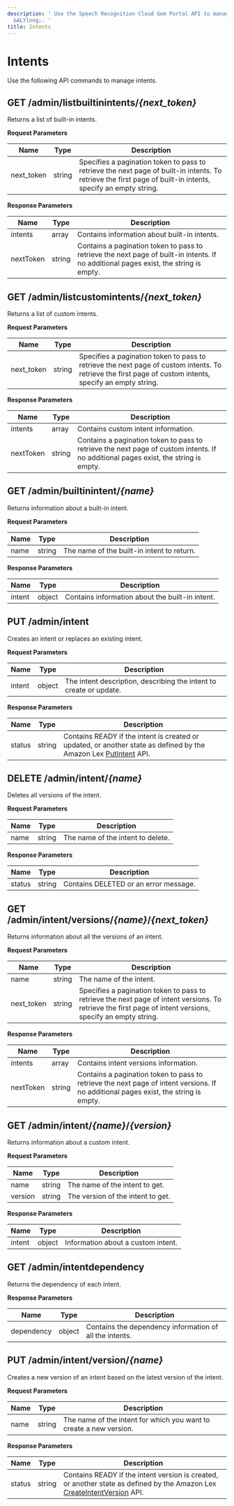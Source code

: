 ```yaml
---
description: ' Use the Speech Recognition Cloud Gem Portal API to manage intents in
  &ALYlong;. '
title: Intents
---
```

# Intents<a name="cloud-canvas-cloud-gem-speech-recognition-api-intents"></a>

Use the following API commands to manage intents\.

## GET /admin/listbuiltinintents/*\{next\_token\}*<a name="cloud-canvas-cloud-gem-speech-recognition-api-intents-get-adminlistbuiltinintentsnext-token"></a>

Returns a list of built\-in intents\.


**Request Parameters**  

| Name | Type | Description | 
| --- | --- | --- | 
| next\_token | string | Specifies a pagination token to pass to retrieve the next page of built\-in intents\. To retrieve the first page of built\-in intents, specify an empty string\. | 


**Response Parameters**  

| Name | Type | Description | 
| --- | --- | --- | 
| intents | array | Contains information about built\-in intents\. | 
| nextToken | string | Contains a pagination token to pass to retrieve the next page of built\-in intents\. If no additional pages exist, the string is empty\. | 

## GET /admin/listcustomintents/*\{next\_token\}*<a name="cloud-canvas-cloud-gem-speech-recognition-api-intents-get-adminlistcustomintentsnext-token"></a>

Returns a list of custom intents\.


**Request Parameters**  

| Name | Type | Description | 
| --- | --- | --- | 
| next\_token | string | Specifies a pagination token to pass to retrieve the next page of custom intents\. To retrieve the first page of custom intents, specify an empty string\. | 


**Response Parameters**  

| Name | Type | Description | 
| --- | --- | --- | 
| intents | array | Contains custom intent information\. | 
| nextToken | string | Contains a pagination token to pass to retrieve the next page of custom intents\. If no additional pages exist, the string is empty\. | 

## GET /admin/builtinintent/*\{name\}*<a name="cloud-canvas-cloud-gem-speech-recognition-api-get-adminbuiltinintentname"></a>

Returns information about a built\-in intent\.


**Request Parameters**  

| Name | Type | Description | 
| --- | --- | --- | 
| name | string | The name of the built\-in intent to return\. | 


**Response Parameters**  

| Name | Type | Description | 
| --- | --- | --- | 
| intent | object | Contains information about the built\-in intent\. | 

## PUT /admin/intent<a name="cloud-canvas-cloud-gem-speech-recognition-api-put-adminintent"></a>

Creates an intent or replaces an existing intent\.


**Request Parameters**  

| Name | Type | Description | 
| --- | --- | --- | 
| intent | object | The intent description, describing the intent to create or update\. | 


**Response Parameters**  

| Name | Type | Description | 
| --- | --- | --- | 
| status | string | Contains READY if the intent is created or updated, or another state as defined by the Amazon Lex [PutIntent](https://docs.aws.amazon.com/lex/latest/dg/API_PutIntent.html) API\. | 

## DELETE /admin/intent/*\{name\}*<a name="cloud-canvas-cloud-gem-speech-recognition-api-delete-adminintentname"></a>

Deletes all versions of the intent\.


**Request Parameters**  

| Name | Type | Description | 
| --- | --- | --- | 
| name | string | The name of the intent to delete\. | 


**Response Parameters**  

| Name | Type | Description | 
| --- | --- | --- | 
| status | string | Contains DELETED or an error message\. | 

## GET /admin/intent/versions/*\{name\}*/*\{next\_token\}*<a name="cloud-canvas-cloud-gem-speech-recognition-api-get-adminintentversionsnamenext-token"></a>

Returns information about all the versions of an intent\.


**Request Parameters**  

| Name | Type | Description | 
| --- | --- | --- | 
| name | string | The name of the intent\. | 
| next\_token | string | Specifies a pagination token to pass to retrieve the next page of intent versions\. To retrieve the first page of intent versions, specify an empty string\. | 


**Response Parameters**  

| Name | Type | Description | 
| --- | --- | --- | 
| intents | array | Contains intent versions information\. | 
| nextToken | string | Contains a pagination token to pass to retrieve the next page of intent versions\. If no additional pages exist, the string is empty\. | 

## GET /admin/intent/*\{name\}*/*\{version\}*<a name="cloud-canvas-cloud-gem-speech-recognition-api-get-adminintentnameversion"></a>

Returns information about a custom intent\.


**Request Parameters**  

| Name | Type | Description | 
| --- | --- | --- | 
| name | string | The name of the intent to get\. | 
| version | string | The version of the intent to get\. | 


**Response Parameters**  

| Name | Type | Description | 
| --- | --- | --- | 
| intent | object | Information about a custom intent\. | 

## GET /admin/intentdependency<a name="cloud-canvas-cloud-gem-speech-recognition-api-get-adminintentdependency"></a>

Returns the dependency of each intent\.


**Response Parameters**  

| Name | Type | Description | 
| --- | --- | --- | 
| dependency | object | Contains the dependency information of all the intents\. | 

## PUT /admin/intent/version/*\{name\}*<a name="cloud-canvas-cloud-gem-speech-recognition-api-put-adminintentversionname"></a>

Creates a new version of an intent based on the latest version of the intent\.


**Request Parameters**  

| Name | Type | Description | 
| --- | --- | --- | 
| name | string | The name of the intent for which you want to create a new version\. | 


**Response Parameters**  

| Name | Type | Description | 
| --- | --- | --- | 
| status | string | Contains READY if the intent version is created, or another state as defined by the Amazon Lex [CreateIntentVersion](https://docs.aws.amazon.com/lex/latest/dg/API_CreateIntentVersion.html) API\. | 